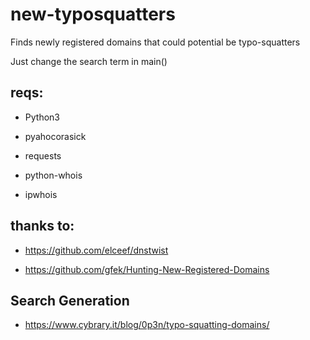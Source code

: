 # new-typosquatters

Finds newly registered domains that could potential be typo-squatters

Just change the search term in main()

## reqs:

* Python3

* pyahocorasick

* requests

* python-whois

* ipwhois


## thanks to:

* https://github.com/elceef/dnstwist

* https://github.com/gfek/Hunting-New-Registered-Domains

## Search Generation

* https://www.cybrary.it/blog/0p3n/typo-squatting-domains/
